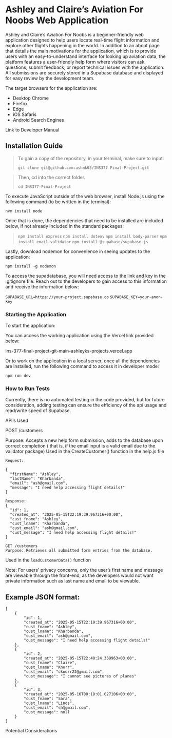 # Ashley and Claire’s Aviation For Noobs Web Application

Ashley and Claire’s Aviation For Noobs is a beginner-friendly web application designed to help users locate real-time flight information and explore other flights happening in the world. In addition to an about page that details the main motivations for the application, which is to provide users with an easy-to-understand interface for looking up aviation data, the platform features a user-friendly help form where visitors can ask questions, submit feedback, or report technical issues with the application. All submissions are securely stored in a Supabase database and displayed for easy review by the development team.

The target browsers for the application are:
- Desktop Chrome
- Firefox
- Edge
- iOS Safaris
- Android Search Engines

Link to Developer Manual

## Installation Guide

>To gain a copy of the repository, in your terminal, make sure to input:
>
>`git clone git@github.com:ashmk03/INS377-Final-Project.git`

>Then, cd into the correct folder. 
>
>`cd INS377-Final-Project`

To execute JavaScript outside of the web browser, install Node.js using the following command (to be written in the terminal):

`nvm install node`

Once that is done, the dependencies that need to be installed are included below, if not already included in the standard packages: 

> `npm install express`
>`npm install dotenv`
>`npm install body-parser`
>`npm install email-validator`
>`npm install @supabase/supabase-js`

Lastly, download nodemon for convenience in seeing updates to the application:

`npm install -g nodemon`

To access the supadatabase, you will need access to the link and key in the .gitignore file. Reach out to the developers to gain access to this information and receive the information below:

`SUPABASE_URL=https://your-project.supabase.co`
`SUPABASE_KEY=your-anon-key`

### Starting the Application

To start the application: 

You can access the working application using the Vercel link provided below:

ins-377-final-project-git-main-ashleyks-projects.vercel.app

Or to work on the application in a local server, once all the dependencies are installed, run the following command to access it in developer mode:

`npm run dev`

### How to Run Tests

Currently, there is no automated testing in the code provided, but for future consideration, adding testing can ensure the efficiency of the api usage and read/write speed of Supabase.  

API’s Used

POST /customers

Purpose: Accepts a new help form submission, adds to the database upon correct completion ( that is, if the email input is a valid email due to the validator package) 
Used in the CreateCustomer() function in the help.js file

```
Request:

{
  "firstName": "Ashley",
  "lastName": "Kharbanda",
  "email": "ash@gmail.com",
  "message": "I need help accessing flight details!"
}

Response:
{
  "id": 1,
  "created_at": "2025-05-15T22:19:39.967316+00:00",
  "cust_fname": "Ashley",
  "cust_lname": "Kharbanda",
  "cust_email": "ash@gmail.com",
  "cust_message": "I need help accessing flight details!"
}

GET /customers
Purpose: Retrieves all submitted form entries from the database.
```

Used in the `loadCustomerData()` function

Note: For users' privacy concerns, only the user’s first name and message are viewable through the front-end, as the developers would not want private information such as last name and email to be viewable. 

## Example JSON format:

```
[
	{
		"id": 1,
		"created_at": "2025-05-15T22:19:39.967316+00:00",
		"cust_fname": "Ashley",
		"cust_lname": "Kharbanda",
		"cust_email": "ash@gmail.com",
		"cust_message": "I need help accessing flight details!"
	},
	{
		"id": 2,
		"created_at": "2025-05-15T22:40:24.339963+00:00",
		"cust_fname": "Claire",
		"cust_lname": "Knorr",
		"cust_email": "cknorr22@gmail.com",
		"cust_message": "I cannot see pictures of planes"
	},
	{
		"id": 3,
		"created_at": "2025-05-16T00:18:01.027106+00:00",
		"cust_fname": "Sara",
		"cust_lname": "Linds",
		"cust_email": "sh@gmail.com",
		"cust_message": null
	}
]
```

Potential Considerations

